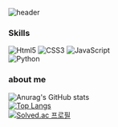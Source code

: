 ![header](https://capsule-render.vercel.app/api?type=waving&color=auto&height=300&section=header&text=未完禮讚&fontSize=76)




### Skills
<img alt="Html5" src="https://img.shields.io/badge/HTML-E34F26.svg?style=for-the-badge&logo=HTML5&logoColor=white"/> <img alt="CSS3" src="https://img.shields.io/badge/CSS3-FF9933.svg?style=for-the-badge&logo=CSS3&logoColor=white"/> <img alt="JavaScript" src="https://img.shields.io/badge/JavaScript-F7DF1E.svg?style=for-the-badge&logo=JavaScript&logoColor=white"/></br><img alt="Python" src="https://img.shields.io/badge/Python-3776AB.svg?style=for-the-badge&logo=Python&logoColor=white"/>


### about me

![Anurag's GitHub stats](https://github-readme-stats.vercel.app/api?username=whtmdgn1409&show_icons=true&theme=tokyonight)</br>
[![Top Langs](https://github-readme-stats.vercel.app/api/top-langs/?username=whtmdgn1409&layout=compact&theme=tokyonight)](https://github.com/anuraghazra/github-readme-stats)</br>
[![Solved.ac
프로필](http://mazassumnida.wtf/api/v2/generate_badge?boj=jch1409)](https://solved.ac/jch1409)
